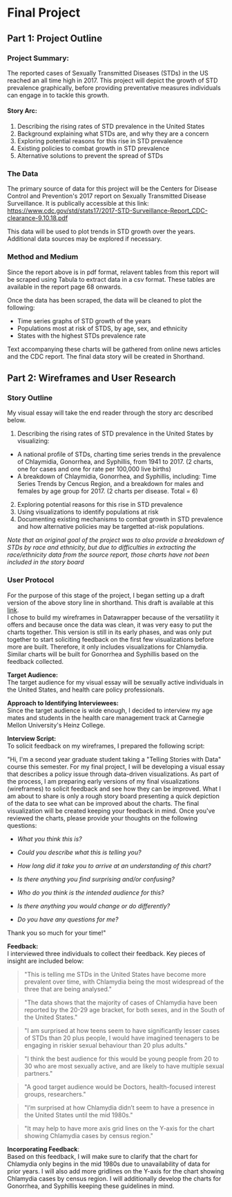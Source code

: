 # Final Project 

## Part 1: Project Outline 

### Project Summary: 
The reported cases of Sexually Transmitted Diseases (STDs) in the US reached an all time high in 2017. This project will depict the growth of STD prevalence graphically, before providing preventative measures individuals can engage in to tackle this growth. 

#### Story Arc: 

1. Describing the rising rates of STD prevalence in the United States 
2. Background explaining what STDs are, and why they are a concern
3. Exploring potential reasons for this rise in STD prevalence 
4. Existing policies to combat growth in STD prevalence 
5. Alternative solutions to prevent the spread of STDs

### The Data 

The primary source of data for this project will be the Centers for Disease Control and Prevention's 2017 report on Sexually Transmitted Disease Surveillance. It is publically accessible at this link: https://www.cdc.gov/std/stats17/2017-STD-Surveillance-Report_CDC-clearance-9.10.18.pdf   

This data will be used to plot trends in STD growth over the years. Additional data sources may be explored if necessary. 

### Method and Medium

Since the report above is in pdf format, relavent tables from this report will be scraped using Tabula to extract data in a csv format. These tables are available in the report page 68 onwards.  

Once the data has been scraped, the data will be cleaned to plot the following: 
+ Time series graphs of STD growth of the years 
+ Populations most at risk of STDS, by age, sex, and ethnicity
+ States with the highest STDs prevalence rate  

Text accompanying these charts will be gathered from online news articles and the CDC report. The final data story will be created in Shorthand. 

## Part 2: Wireframes and User Research 

### Story Outline 

My visual essay will take the end reader through the story arc described below. 

1. Describing the rising rates of STD prevalence in the United States by visualizing: 
  + A national profile of STDs, charting time series trends in the prevalence of Chlaymidia, Gonorrhea, and Syphillis, from 1941 to 2017. (2 charts, one for cases and one for rate per 100,000 live births) 
  + A breakdown of Chlaymidia, Gonorrhea, and Syphillis, including: Time Series Trends by Cencus Region, and a breakdown for males and females by age group for 2017. (2 charts per disease. Total = 6)
2. Exploring potential reasons for this rise in STD prevalence
3. Using visualizations to identify populations at risk 
4. Documenting existing mechanisms to combat growth in STD prevalence and how alternative policies may be targetted at-risk populations.   

*Note that an original goal of the project was to also provide a breakdown of STDs by race and ethnicity, but due to difficulties in extracting the race/ethnicity data from the source report, those charts have not been included in the story board*  

### User Protocol 

For the purpose of this stage of the project, I began setting up a draft version of the above story line in shorthand. This draft is available at this [link](https://preview.shorthand.com/RLx3VGG1LFUMD1fG).  
I chose to build my wireframes in Datawrapper because of the versatility it offers and because once the data was clean, it was very easy to put the charts together. 
This version is still in its early phases, and was only put together to start soliciting feedback on the first few visualizations before more are built. Therefore, it only includes visualizations for Chlamydia. Similar charts will be built for Gonorrhea and Syphillis based on the feedback collected.

**Target Audience:**  
The target audience for my visual essay will be sexually active individuals in the United States, and health care policy professionals.  
  
**Approach to Identifying Interviewees:**  
Since the target audience is wide enough, I decided to interview my age mates and students in the health care management track at Carnegie Mellon University's Heinz College. 

**Interview Script:**  
To solicit feedback on my wireframes, I prepared the following script: 

"Hi, I'm a second year graduate student taking a "Telling Stories with Data" course this semester. For my final project, I will be developing a visual essay that describes a policy issue through data-driven visualizations. As part of the process, I am preparing early versions of my final visualizations (wireframes) to solicit feedback and see how they can be improved. What I am about to share is only a rough story board presenting a quick depiction of the data to see what can be improved about the charts. The final visualization will be created keeping your feedback in mind. Once you've reviewed the charts, please provide your thoughts on the following questions: 

* *What you think this is?*  

* *Could you describe what this is telling you?*  

* *How long did it take you to arrive at an understanding of this chart?*  

* *Is there anything you find surprising and/or confusing?*  

* *Who do you think is the intended audience for this?*  

* *Is there anything you would change or do differently?*  

* *Do you have any questions for me?*  

Thank you so much for your time!"  

**Feedback:**  
I interviewed three individuals to collect their feedback. Key pieces of insight are included below: 

> "This is telling me STDs in the United States have become more prevalent over time, with Chlamydia being the most widespread of the three that are being analysed." 

> "The data shows that the majority of cases of Chlamydia have been reported by the 20-29 age bracket, for both sexes, and in the South of the United States."  

> "I am surprised at how teens seem to have significantly lesser cases of STDs than 20 plus people, I would have imagined teenagers to be engaging in riskier sexual behaviour than 20 plus adults."  

> "I think the best audience for this would be young people from 20 to 30 who are most sexually active, and are likely to have multiple sexual partners."  

> "A good target audience would be Doctors, health-focused interest groups, researchers."  

> "I’m surprised at how Chlamydia didn’t seem to have a presence in the United States until the mid 1980s."  

> "It may help to have more axis grid lines on the Y-axis for the chart showing Chlamydia cases by census region." 

**Incorporating Feedback**:  
Based on this feedback, I will make sure to clarify that the chart for Chlamydia only begins in the mid 1980s due to unavailability of data for prior years. I will also add more gridlines on the Y-axis for the chart showing Chlamydia cases by census region. I will additionally develop the charts for Gonorrhea, and Syphillis keeping these guidelines in mind. 


 






